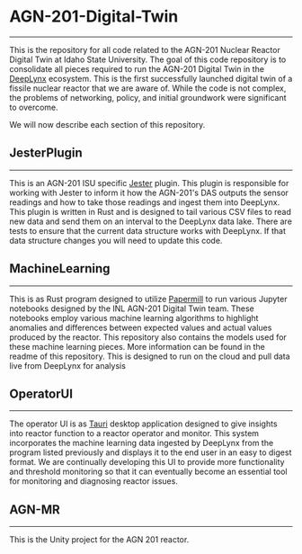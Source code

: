 # AGN-201-Digital-Twin

------------

This is the repository for all code related to the AGN-201 Nuclear Reactor Digital Twin at Idaho State University. The goal of this code repository is to consolidate all pieces required to run the AGN-201 Digital Twin in the [DeepLynx](https://github.com/idaholab/Deep-Lynx) ecosystem. This is the first successfully launched digital twin of a fissile nuclear reactor that we are aware of. While the code is not complex, the problems of networking, policy, and initial groundwork were significant to overcome.

We will now describe each section of this repository.

## JesterPlugin
_______
This is an AGN-201 ISU specific [Jester](https://github.com/idaholab/Jester) plugin. This plugin is responsible for working with Jester to inform it how the AGN-201's DAS outputs the sensor readings and how to take those readings and ingest them into DeepLynx. This plugin is written in Rust and is designed to tail various CSV files to read new data and send them on an interval to the DeepLynx data lake. There are tests to ensure that the current data structure works with DeepLynx. If that data structure changes you will need to update this code.

## MachineLearning

--------

This is as Rust program designed to utilize [Papermill](https://papermill.readthedocs.io/en/latest/index.html) to run various Jupyter notebooks designed by the INL AGN-201 Digital Twin team. These notebooks employ various machine learning algorithms to highlight anomalies and differences between expected values and actual values produced by the reactor. This repository also contains the models used for these machine learning pieces. More information can be found in the readme of this repository. This is designed to run on the cloud and pull data live from DeepLynx for analysis


## OperatorUI

-----

The operator UI is as [Tauri](https://tauri.app/) desktop application designed to give insights into reactor function to a reactor operator and monitor. This system incorporates the machine learning data ingested by DeepLynx from the program listed previously and displays it to the end user in an easy to digest format. We are continually developing this UI to provide more functionality and threshold monitoring so that it can eventually become an essential tool for monitoring and diagnosing reactor issues.


## AGN-MR

--------

This is the Unity project for the AGN 201 reactor.
